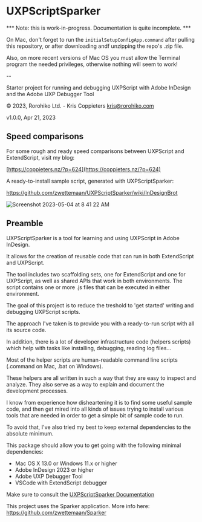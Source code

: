 # UXPScriptSparker

*** Note: this is work-in-progress. Documentation is quite incomplete. ***

On Mac, don't forget to run the `initialSetupConfigApp.command` after pulling this 
repository, or after downloading andf unzipping the repo's .zip file.

Also, on more recent versions of Mac OS you must allow the Terminal program the 
needed privileges, otherwise nothing will seem to work!

--

Starter project for running and debugging UXPScript with Adobe InDesign and the 
Adobe UXP Debugger Tool

© 2023, Rorohiko Ltd. - Kris Coppieters
kris@rorohiko.com

v1.0.0, Apr 21, 2023

## Speed comparisons

For some rough and ready speed comparisons between UXPScript and ExtendScript, visit my blog:

[https://coppieters.nz/?p=624](https://coppieters.nz/?p=624)

A ready-to-install sample script, generated with UXPScriptSparker:

https://github.com/zwettemaan/UXPScriptSparker/wiki/InDesignBrot

![Screenshot 2023-05-04 at 8 41 22 AM](https://user-images.githubusercontent.com/3396477/236045482-9589a18d-49c6-4c6c-bed3-78ba071bed08.png)

## Preamble

UXPScriptSparker is a tool for learning and using UXPScript in Adobe InDesign. 

It allows for the creation of reusable code that can run in both ExtendScript
and UXPScript. 

The tool includes two scaffolding sets, one for ExtendScript and one for 
UXPScript, as well as shared APIs that work in both environments. 
The script contains one or more .js files that can be executed in either 
environment.

The goal of this project is to reduce the treshold to 'get started' writing
and debugging UXPScript scripts.

The approach I've taken is to provide you with a ready-to-run script with all its 
source code.

In addition, there is a lot of developer infrastructure code (helpers scripts) 
which help with tasks like installing, debugging, reading log files...

Most of the helper scripts are human-readable command line scripts (.command on 
Mac, .bat on Windows). 

These helpers are all written in such a way that they are easy to inspect and analyze. 
They also serve as a way to explain and document the development processes.
 
I know from experience how disheartening it is to find some useful sample code, 
and then get mired into all kinds of issues trying to install various tools 
that are needed in order to get a simple bit of sample code to run.

To avoid that, I've also tried my best to keep external dependencies 
to the absolute minimum.

This package should allow you to get going with the following minimal 
dependencies:

- Mac OS X 13.0 or Windows 11.x or higher
- Adobe InDesign 2023 or higher
- Adobe UXP Debugger Tool
- VSCode with ExtendScript debugger

Make sure to consult the [UXPScriptSparker Documentation](https://github.com/zwettemaan/UXPScriptSparker/wiki)

This project uses the Sparker application. More info here: https://github.com/zwettemaan/Sparker
